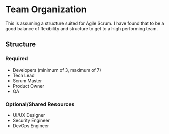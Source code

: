 # Team Organization

This is assuming a structure suited for Agile Scrum. I have found that to be a good balance of flexibility and structure to get to a high performing team.

## Structure
### Required
  - Developers (minimum of 3, maximum of 7)
  - Tech Lead 
  - Scrum Master
  - Product Owner
  - QA

### Optional/Shared Resources
  - UI/UX Designer
  - Security Engineer
  - DevOps Engineer
